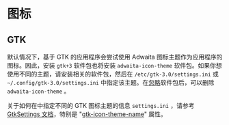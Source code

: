 # 图标

## GTK

默认情况下，基于 GTK 的应用程序会尝试使用 Adwaita 图标主题作为应用程序的图标。因此，安装 `gtk+3` 软件包也将安装 `adwaita-icon-theme` 软件包。如果你想使用不同的主题，请安装相关的软件包，然后在 `/etc/gtk-3.0/settings.ini` 或 `~/.config/gtk-3.0/settings.ini` 中指定该主题。在[忽略](../../xbps/advanced-usage.md#ignoring-packages)软件包后，可以删除 `adwaita-icon-theme` 。

关于如何在中指定不同的 GTK 图标主题的信息 `settings.ini` ，请参考[GtkSettings 文档](https://developer.gnome.org/gtk3/stable/GtkSettings.html#GtkSettings.properties)，特别是 "[gtk-icon-theme-name](https://developer.gnome.org/gtk3/stable/GtkSettings.html#GtkSettings--gtk-icon-theme-name)" 属性。 
